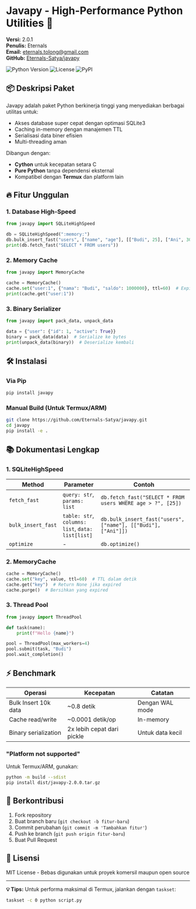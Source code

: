 # Javapy - High-Performance Python Utilities 🚀

**Versi:** 2.0.1  
**Penulis:** Eternals  
**Email:** eternals.tolong@gmail.com  
**GitHub:** [Eternals-Satya/javapy](https://github.com/Eternals-Satya/javapy)  

![Python Version](https://img.shields.io/badge/python-3.7%2B-blue)
![License](https://img.shields.io/badge/license-MIT-green)
![PyPI](https://img.shields.io/pypi/v/javapy)

## 📦 Deskripsi Paket
Javapy adalah paket Python berkinerja tinggi yang menyediakan berbagai utilitas untuk:
- Akses database super cepat dengan optimasi SQLite3
- Caching in-memory dengan manajemen TTL
- Serialisasi data biner efisien
- Multi-threading aman

Dibangun dengan:
- **Cython** untuk kecepatan setara C
- **Pure Python** tanpa dependensi eksternal
- Kompatibel dengan **Termux** dan platform lain

## 🔥 Fitur Unggulan
### 1. Database High-Speed
```python
from javapy import SQLiteHighSpeed

db = SQLiteHighSpeed(":memory:")
db.bulk_insert_fast("users", ["name", "age"], [["Budi", 25], ["Ani", 30]])
print(db.fetch_fast("SELECT * FROM users"))
```

### 2. Memory Cache
```python
from javapy import MemoryCache

cache = MemoryCache()
cache.set("user:1", {"nama": "Budi", "saldo": 1000000}, ttl=60)  # Expires in 60s
print(cache.get("user:1"))
```

### 3. Binary Serializer
```python
from javapy import pack_data, unpack_data

data = {"user": {"id": 1, "active": True}}
binary = pack_data(data)  # Serialize ke bytes
print(unpack_data(binary))  # Deserialize kembali
```

## 🛠️ Instalasi
### Via Pip
```bash
pip install javapy
```

### Manual Build (Untuk Termux/ARM)
```bash
git clone https://github.com/Eternals-Satya/javapy.git
cd javapy
pip install -e .
```

## 📚 Dokumentasi Lengkap
### 1. SQLiteHighSpeed
| Method | Parameter | Contoh |
|--------|-----------|--------|
| `fetch_fast` | `query: str`, `params: list` | `db.fetch_fast("SELECT * FROM users WHERE age > ?", [25])` |
| `bulk_insert_fast` | `table: str`, `columns: list`, `data: list[list]` | `db.bulk_insert_fast("users", ["name"], [["Budi"], ["Ani"]])` |
| `optimize` | - | `db.optimize()` |

### 2. MemoryCache
```python
cache = MemoryCache()
cache.set("key", value, ttl=60)  # TTL dalam detik
cache.get("key")  # Return None jika expired
cache.purge()  # Bersihkan yang expired
```

### 3. Thread Pool
```python
from javapy import ThreadPool

def task(name):
    print(f"Hello {name}")

pool = ThreadPool(max_workers=4)
pool.submit(task, "Budi")
pool.wait_completion()
```

## ⚡ Benchmark
| Operasi | Kecepatan | Catatan |
|---------|-----------|---------|
| Bulk Insert 10k data | ~0.8 detik | Dengan WAL mode |
| Cache read/write | ~0.0001 detik/op | In-memory |
| Binary serialization | 2x lebih cepat dari pickle | Untuk data kecil |

### "Platform not supported"
Untuk Termux/ARM, gunakan:
```bash
python -m build --sdist
pip install dist/javapy-2.0.0.tar.gz
```

## 🤝 Berkontribusi
1. Fork repository
2. Buat branch baru (`git checkout -b fitur-baru`)
3. Commit perubahan (`git commit -m 'Tambahkan fitur'`)
4. Push ke branch (`git push origin fitur-baru`)
5. Buat Pull Request

## 📜 Lisensi
MIT License - Bebas digunakan untuk proyek komersil maupun open source

---
**💡 Tips:** Untuk performa maksimal di Termux, jalankan dengan `taskset`:
```bash
taskset -c 0 python script.py
```
